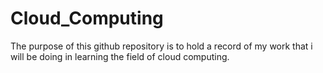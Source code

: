 # Cloud_Computing
The purpose of this github repository is to hold a record of my work that i will be doing in learning the field of cloud computing.
